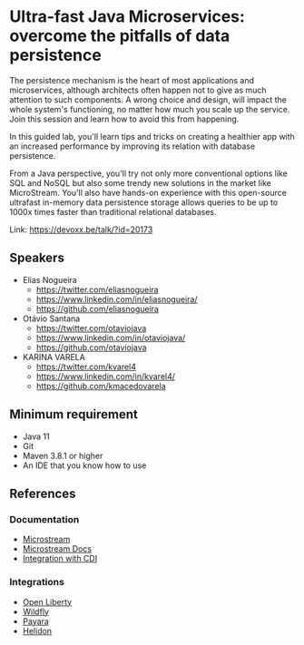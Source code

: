 # Ultra-fast Java Microservices: overcome the pitfalls of data persistence

The persistence mechanism is the heart of most applications and microservices, although architects often happen not to give as much attention to such components. A wrong choice and design, will impact the whole system's functioning, no matter how much you scale up the service. Join this session and learn how to avoid this from happening.

In this guided lab, you'll learn tips and tricks on creating a healthier app with an increased performance by improving its relation with database persistence. 

From a Java perspective, you'll try not only more conventional options like SQL and NoSQL but also some trendy new solutions in the market like MicroStream. You'll also have hands-on experience with this open-source ultrafast in-memory data persistence storage allows queries to be up to 1000x times faster than traditional relational databases.

Link: https://devoxx.be/talk/?id=20173

## Speakers

* Elias Nogueira
  * https://twitter.com/eliasnogueira
  * https://www.linkedin.com/in/eliasnogueira/
  * https://github.com/eliasnogueira
* Otávio Santana
  * https://twitter.com/otaviojava
  * https://www.linkedin.com/in/otaviojava/
  * https://github.com/otaviojava
* KARINA VARELA
  * https://twitter.com/kvarel4
  * https://www.linkedin.com/in/kvarel4/
  * https://github.com/kmacedovarela

## Minimum requirement

* Java 11
* Git
* Maven 3.8.1 or higher
* An IDE that you know how to use


## References

### Documentation

* [Microstream](https://microstream.one/)
* [Microstream Docs](https://docs.microstream.one/manual/intro/welcome.html)
* [Integration with CDI](https://dzone.com/articles/microstream-jakarta-ee-integration)

### Integrations

* [Open Liberty](https://dzone.com/articles/ultra-fast-microservices-when-microstream-meets-op)
* [Wildfly](https://dzone.com/articles/ultra-fast-microservices-part-2-when-microstream-m)
* [Payara](https://dzone.com/articles/ultra-fast-microservices-when-microstream-meets-pa)
* [Helidon](https://dzone.com/articles/ultra-fast-microservices-helidon-microstream)
